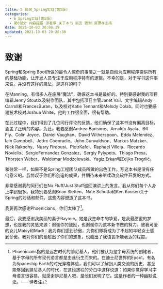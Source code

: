 ```yaml
---
title: 5 致谢_Spring实战(第5版)
categories: 
  - 6 Spring实战(第5版)
  - 第0部分 内容提要 译者序 关于本书 前言 致谢 资源与支持
date: 2021-10-03 20:00:19
updated: 2021-10-03 20:28:30
---
```

# 致谢
Spring和Spring Boot所做的最令人惊奇的事情之一就是自动为应用程序提供所有的基础功能，让开发人员专注于应用程序特有的逻辑。不幸的是，对于写书这件事来说，并没有这样的魔法。是这样的吗？

在Manning，有很多人在施展“魔法”，确保这本书是最好的。特别要感谢我的项目编辑Jenny Stout以及制作团队，其中包括项目主管Janet Vail、文字编辑Andy Carroll和FrancesBuran，以及校对Katie Tennant和Melody Dolab。同时也要感谢技术校对Joshua White，他的工作很全面，很有帮助。

在此过程中，我们得到了几位同行评论的反馈，他们确保了这本书没有偏离目标，涵盖了正确的内容。为此，我要感谢Andrea Barisone、Arnaldo Ayala、Bill Fly、Colin Joyce、Daniel Vaughan、David Witherspoon、Eddu Melendez、Iain Campbell、Jettro Coenradie、John Gunvaldson、Markus Matzker、Nick Rakochy、Nusry Firdousi、PiotrKafel、Raphael Villela、Riccardo Noviello、SergioFernandez Gonzalez、Sergiy Pylypets、Thiago Presa、Thorsten Weber、Waldemar Modzelewski、Yagiz Erkan和Zeljko Trogrlić。

和往常一样，如果不是Spring工程团队成员所做的出色工作，写这本书是没有任何意义的。我惊叹于你们所创造的成果，并期待未来继续改变软件开发的方式。

非常感谢我的同行们在No Fluff/Just Stuff巡回演讲上的发言。我从你们每个人身上学到很多。我特别要感谢Brian Sletten、Nate Schutta和Ken Kousen关于Spring的对话和邮件，这些内容塑造了这本书。

我要再次感谢Phoenicians，你们太棒了[^1]。

最后，我要感谢我美丽的妻子Raymie。她是我生命中的挚爱，是我最甜蜜的梦想，也是我的灵感来源：谢谢你的鼓励，也谢谢你为这本新书做的努力。致我可爱的女儿Maisy和Madi：我为你们感到骄傲，为你们即将成为了不起的年轻女士感到骄傲。我对你们的爱超出了你们的想象，也超出了我语言所能表达的程度。

[^1]:Phoenicians指的是远古时代的腓尼基人，他们被认为是字母系统的创建者，基于字母的所有现代语言都是由此衍生而来的。在迪士尼世界的Epcot，有名为Spaceship Earth的时光穿梭体验，我们可以了解到人类交流的历史，甚至能够回到腓尼基人的时代，在这段旅程的旁白中这样说道：如果你觉得学习字母语言很容易，就感谢腓尼基人吧，是他们发明了它。这是作者的一种幽默说法。——译者注
